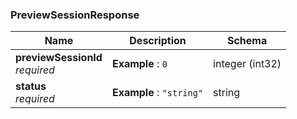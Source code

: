 
<a name="previewsessionresponse"></a>
### PreviewSessionResponse

|Name|Description|Schema|
|---|---|---|
|**previewSessionId**  <br>*required*|**Example** : `0`|integer (int32)|
|**status**  <br>*required*|**Example** : `"string"`|string|



